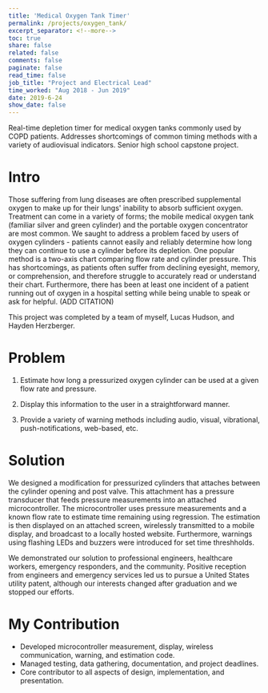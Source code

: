 ```yaml
---
title: 'Medical Oxygen Tank Timer'
permalink: /projects/oxygen_tank/
excerpt_separator: <!--more-->
toc: true
share: false
related: false
comments: false
paginate: false
read_time: false
job_title: "Project and Electrical Lead"
time_worked: "Aug 2018 - Jun 2019"
date: 2019-6-24
show_date: false
---
```


Real-time depletion timer for medical oxygen tanks commonly used by COPD patients. Addresses shortcomings of common timing methods with a variety of audiovisual indicators. Senior high school capstone project. 
<!--more-->

# Intro

Those suffering from lung diseases are often prescribed supplemental oxygen to make up for their lungs' inability to absorb sufficient oxygen. Treatment can come in a variety of forms; the mobile medical oxygen tank (familiar silver and green cylinder) and the portable oxygen concentrator are most common. We saught to address a problem faced by users of oxygen cylinders - patients cannot easily and reliably determine how long they can continue to use a cylinder before its depletion. One popular method is a two-axis chart comparing flow rate and cylinder pressure. This has shortcomings, as patients often suffer from declining eyesight, memory, or comprehension, and therefore struggle to accurately read or understand their chart. Furthermore, there has been at least one incident of a patient running out of oxygen in a hospital setting while being unable to speak or ask for helpful. (ADD CITATION)

This project was completed by a team of myself, Lucas Hudson, and Hayden Herzberger.

# Problem

1. Estimate how long a pressurized oxygen cylinder can be used at a given flow rate and pressure.

2. Display this information to the user in a straightforward manner.

3. Provide a variety of warning methods including audio, visual, vibrational, push-notifications, web-based, etc.

# Solution

We designed a modification for pressurized cylinders that attaches between the cylinder opening and post valve. This attachment has a pressure transducer that feeds pressure measurements into an attached microcontroller. The microcontroller uses pressure measurements and a known flow rate to estimate time remaining using regression. The estimation is then displayed on an attached screen, wirelessly transmitted to a mobile display, and broadcast to a locally hosted website. Furthermore, warnings using flashing LEDs and buzzers were introduced for set time threshholds.

We demonstrated our solution to professional engineers, healthcare workers, emergency responders, and the community. Positive reception from engineers and emergency services led us to pursue a United States utility patent, although our interests changed after graduation and we stopped our efforts.

# My Contribution

* Developed microcontroller measurement, display, wireless communication, warning, and estimation code.
* Managed testing, data gathering, documentation, and project deadlines.
* Core contributor to all aspects of design, implementation, and presentation.